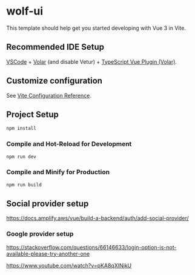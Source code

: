 # wolf-ui

This template should help get you started developing with Vue 3 in Vite.

## Recommended IDE Setup

[VSCode](https://code.visualstudio.com/) + [Volar](https://marketplace.visualstudio.com/items?itemName=Vue.volar) (and disable Vetur) + [TypeScript Vue Plugin (Volar)](https://marketplace.visualstudio.com/items?itemName=Vue.vscode-typescript-vue-plugin).

## Customize configuration

See [Vite Configuration Reference](https://vitejs.dev/config/).

## Project Setup

```sh
npm install
```

### Compile and Hot-Reload for Development

```sh
npm run dev
```

### Compile and Minify for Production

```sh
npm run build
```
## Social provider setup

https://docs.amplify.aws/vue/build-a-backend/auth/add-social-provider/

### Google provider setup

https://stackoverflow.com/questions/66146633/login-option-is-not-available-please-try-another-one

https://www.youtube.com/watch?v=pKA8qXINjkU
